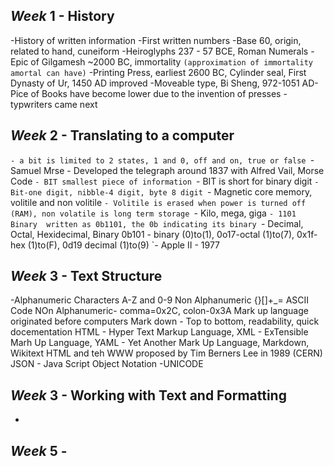 ## **_Week_** 1 - History
  -History of written information
  -First written numbers
  -Base 60, origin, related to hand, cuneiform
  -Heiroglyphs 237 - 57 BCE, Roman Numerals
  -Epic of Gilgamesh ~2000 BC, immortality ```(approximation of immortality amortal can have)```
  -Printing Press, earliest 2600 BC, Cylinder seal, First Dynasty of Ur, 1450 AD improved
  -Moveable type, Bi Sheng, 972-1051 AD-Pice of Books have become lower due to the invention of presses
  -typwriters came next
  
## **_Week_** 2 - Translating to a computer
  `- a bit is limited to 2 states, 1 and 0, off and on, true or false
  `- Samuel Mrse - Developed the telegraph around 1837 with Alfred Vail,  Morse Code
  `- BIT smallest piece of information
  `- BIT is short for binary digit
  `- Bit-one digit, nibble-4 digit, byte 8 digit
  `- Magnetic core memory, volitile and non volitile
  `- Volitile is erased when power is turned off (RAM), non volatile is long term storage
  `- Kilo, mega, giga
  `- 1101 Binary  written as 0b1101, the 0b indicating its binary
  `- Decimal, Octal, Hexidecimal, Binary 0b101 - binary (0)to(1), 0o17-octal (1)to(7), 0x1f-hex (1)to(F), 0d19 decimal (1)to(9)
  `- Apple II - 1977

## **_Week_** 3 - Text Structure
  -Alphanumeric Characters A-Z and 0-9
    Non Alphanumeric {}[]+_=
    ASCII Code NOn Alphanumeric- comma=0x2C, colon-0x3A
    Mark up language originated before computers
    Mark down - Top to bottom, readability, quick docementation
    HTML - Hyper Text Markup Language, XML - ExTensible Marh Up Language, YAML - Yet Another Mark Up Language, Markdown, Wikitext
    HTML and teh WWW proposed by Tim Berners Lee in 1989 (CERN)
    JSON - Java Script Object Notation
  -UNICODE

## **_Week_** 3 - Working with Text and Formatting
  -

## **_Week_** 5 - 

